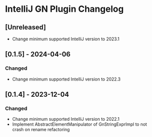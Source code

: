 <!-- Keep a Changelog guide -> https://keepachangelog.com -->

# IntelliJ GN Plugin Changelog

## [Unreleased]

- Change minimum supported IntelliJ version to 2023.1

## [0.1.5] - 2024-04-06

### Changed

- Change minimum supported IntelliJ version to 2022.3

## [0.1.4] - 2023-12-04

### Changed

- Change minimum supported IntelliJ version to 2022.1
- Implement AbstractElementManipulator of GnStringExprImpl to not crash on
  rename refactoring 
